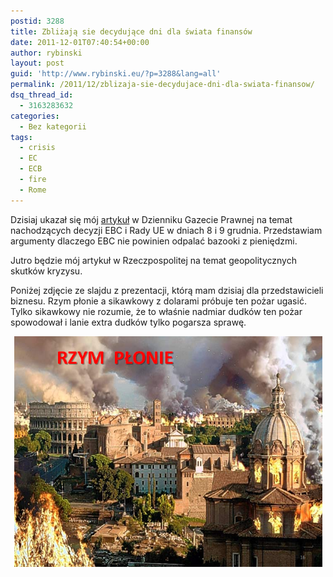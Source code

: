 ```yaml
---
postid: 3288
title: Zbliżają sie decydujące dni dla świata finansów
date: 2011-12-01T07:40:54+00:00
author: rybinski
layout: post
guid: 'http://www.rybinski.eu/?p=3288&lang=all'
permalink: /2011/12/zblizaja-sie-decydujace-dni-dla-swiata-finansow/
dsq_thread_id:
  - 3163283632
categories:
  - Bez kategorii
tags:
  - crisis
  - EC
  - ECB
  - fire
  - Rome
---
```

Dzisiaj ukazał się mój [artykuł](http://forsal.pl/artykuly/571379,dni_ktore_wstrzasna_swiatem_finansow_dwa_scenariusze_oba_trudne.html) w Dzienniku Gazecie Prawnej na temat nachodzących decyzji EBC i Rady UE w dniach 8 i 9 grudnia. Przedstawiam argumenty dlaczego EBC nie powinien odpalać bazooki z pieniędzmi.

Jutro będzie mój artykuł w Rzeczpospolitej na temat geopolitycznych skutków kryzysu.

Poniżej zdjęcie ze slajdu z prezentacji, którą mam dzisiaj dla przedstawicieli biznesu. Rzym płonie a sikawkowy z dolarami próbuje ten pożar ugasić. Tylko sikawkowy nie rozumie, że to właśnie nadmiar dudków ten pożar spowodował i lanie extra dudków tylko pogarsza sprawę.

<p style="text-align: center;">
  <img class="aligncenter size-full wp-image-3289" title="Rzym_plonie" src="/uploads/Rzym_plonie.png" alt="Rzym_plonie" width="493" height="369" />
</p>
